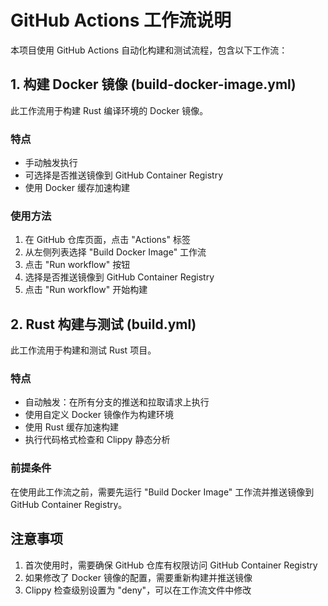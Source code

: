 # GitHub Actions 工作流说明

本项目使用 GitHub Actions 自动化构建和测试流程，包含以下工作流：

## 1. 构建 Docker 镜像 (build-docker-image.yml)

此工作流用于构建 Rust 编译环境的 Docker 镜像。

### 特点

- 手动触发执行
- 可选择是否推送镜像到 GitHub Container Registry
- 使用 Docker 缓存加速构建

### 使用方法

1. 在 GitHub 仓库页面，点击 "Actions" 标签
2. 从左侧列表选择 "Build Docker Image" 工作流
3. 点击 "Run workflow" 按钮
4. 选择是否推送镜像到 GitHub Container Registry
5. 点击 "Run workflow" 开始构建

## 2. Rust 构建与测试 (build.yml)

此工作流用于构建和测试 Rust 项目。

### 特点

- 自动触发：在所有分支的推送和拉取请求上执行
- 使用自定义 Docker 镜像作为构建环境
- 使用 Rust 缓存加速构建
- 执行代码格式检查和 Clippy 静态分析

### 前提条件

在使用此工作流之前，需要先运行 "Build Docker Image" 工作流并推送镜像到 GitHub Container Registry。

## 注意事项

1. 首次使用时，需要确保 GitHub 仓库有权限访问 GitHub Container Registry
2. 如果修改了 Docker 镜像的配置，需要重新构建并推送镜像
3. Clippy 检查级别设置为 "deny"，可以在工作流文件中修改